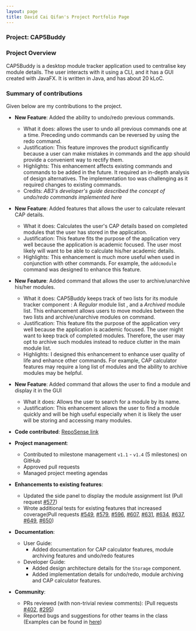 ```yaml
---
layout: page
title: David Cai Qifan's Project Portfolio Page
---
```


### Project: CAP5Buddy

### Project Overview
CAP5Buddy is a desktop module tracker application used to centralise key module details. The user interacts with it using a CLI, and it has a GUI created with JavaFX. It is written in Java, and has about 20 kLoC.

### Summary of contributions
Given below are my contributions to the project.

* **New Feature**: Added the ability to undo/redo previous commands.
  * What it does: allows the user to undo all previous commands one at a time. Preceding undo commands can be reversed by using the redo command.
  * Justification: This feature improves the product significantly because a user can make mistakes in commands and the app should provide a convenient way to rectify them.
  * Highlights: This enhancement affects existing commands and commands to be added in the future. It required an in-depth analysis of design alternatives. The implementation too was challenging as it required changes to existing commands.
  * Credits: *AB3's developer's guide described the concept of undo/redo commands implemented here*

* **New Feature**: Added features that allows the user to calculate relevant CAP details.
  * What it does: Calculates the user's CAP details based on completed modules that the user has stored in the application.
  * Justification: This feature fits the purpose of the application very well because the application is academic focused. The user most likely will want to be able to calculate his/her academic details.
  * Highlights: This enhancement is much more useful when used in conjunction with other commands. For example, the `addcmodule` command was designed to enhance this feature.

* **New Feature**: Added command that allows the user to archive/unarchive his/her modules.
  * What it does: CAP5Buddy keeps track of two lists for its module tracker component : A _Regular_ module list , and a _Archived_ module list. This enhancement allows users to move modules between the two lists and archive/unarchive modules on command.
  * Justification: This feature fits the purpose of the application very well because the application is academic focused. The user might want to keep track of completed modules. Therefore, the user may opt to archive such modules instead to reduce clutter in the main module list.
  * Highlights: I designed this enhancement to enhance user quality of life and enhance other commands. For example, CAP calculator features may require a long list of modules and the ability to archive modules may be helpful.
  
* **New Feature**: Added command that allows the user to find a module and display it in the GUI
  * What it does: Allows the user to search for a module by its name.
  * Justification: This enhancement allows the user to find a module quickly and will be high useful especially when it is likely the user will be storing and accessing many modules.
 
* **Code contributed**: [RepoSense link](https://nus-cs2103-ay2021s1.github.io/tp-dashboard/#breakdown=true&search=davidcaiqifan)
* **Project management**:
  * Contributed to milestone management `v1.1` - `v1.4` (5 milestones) on GitHub
  * Approved pull requests
  * Managed project meeting agendas
  
* **Enhancements to existing features**:
  * Updated the side panel to display the module assignment list (Pull request [\#577](https://github.com/AY2021S1-CS2103T-F12-3/tp/pull/577))
  * Wrote additional tests for existing features that increased coverage(Pull requests [\#549](https://github.com/AY2021S1-CS2103T-F12-3/tp/pull/549), [\#579](), [\#596](), [\#607](), [\#631](), 
  [\#634](https://github.com/AY2021S1-CS2103T-F12-3/tp/pull/634), [\#637](https://github.com/AY2021S1-CS2103T-F12-3/tp/pull/637), [\#649](https://github.com/AY2021S1-CS2103T-F12-3/tp/pull/649), [\#650](https://github.com/AY2021S1-CS2103T-F12-3/tp/pull/650))
  
* **Documentation**:
  * User Guide:
    * Added documentation for CAP calculator features, module archiving features and undo/redo features
  * Developer Guide:
    * Added design architecture details for the `Storage` component.
    * Added implementation details for undo/redo, module archiving and CAP calculator features.
   
* **Community**:
  * PRs reviewed (with non-trivial review comments): (Pull requests [\#402](https://github.com/AY2021S1-CS2103T-F12-3/tp/pull/402), [\#295](https://github.com/AY2021S1-CS2103T-F12-3/tp/pull/295))
  * Reported bugs and suggestions for other teams in the class (Examples can be found in [here](https://github.com/davidcaiqifan/ped/issues))
